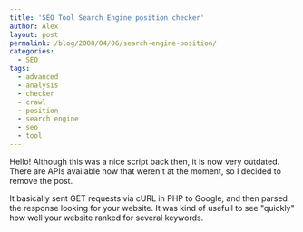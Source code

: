 ```yaml
---
title: 'SEO Tool Search Engine position checker'
author: Alex
layout: post
permalink: /blog/2008/04/06/search-engine-position/
categories:
  - SEO
tags:
  - advanced
  - analysis
  - checker
  - crawl
  - position
  - search engine
  - seo
  - tool
---
```


Hello!
Although this was a nice script back then, it is now very outdated. There are APIs available now that weren't at the moment, so I decided to remove the post.

It basically sent GET requests via cURL in PHP to Google, and then parsed the response looking for your website. It was kind of usefull to see "quickly" how well your website ranked for several keywords.
